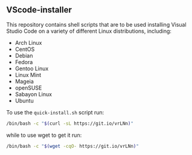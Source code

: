## VScode-installer
This repository contains shell scripts that are to be used installing Visual Studio Code on a variety of different Linux distributions, including:

* Arch Linux
* CentOS
* Debian
* Fedora
* Gentoo Linux
* Linux Mint
* Mageia
* openSUSE
* Sabayon Linux
* Ubuntu

To use the `quick-install.sh` script run:

```bash
/bin/bash -c "$(curl -sL https://git.io/vrLNn)"
```

while to use wget to get it run:

```bash
/bin/bash -c "$(wget -cqO- https://git.io/vrLNn)"
```
